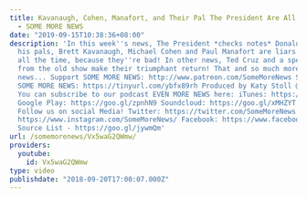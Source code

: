 ```yaml
---
title: Kavanaugh, Cohen, Manafort, and Their Pal The President Are All Just Liars
  - SOME MORE NEWS
date: "2019-09-15T10:38:36+08:00"
description: 'In this week''s news, The President *checks notes* Donald Trump and
  his pals, Brett Kavanaugh, Michael Cohen and Paul Manafort are liars and they lie
  all the time, because they''re bad! In other news, Ted Cruz and a special segment
  from the old show make their triumphant return! That and so much more news! So much
  news... Support SOME MORE NEWS: http://www.patreon.com/SomeMoreNews SUBSCRIBE to
  SOME MORE NEWS: https://tinyurl.com/ybfx89rh Produced by Katy Stoll @KatyStoll.
  You can subscribe to our podcast EVEN MORE NEWS here: iTunes: https://goo.gl/bveu8q
  Google Play: https://goo.gl/zpnhN9 Soundcloud: https://goo.gl/xMHZYT Stitcher: https://goo.gl/ZFdRhp
  Follow us on social Media! Twitter: https://twitter.com/SomeMoreNews Instagram:
  https://www.instagram.com/SomeMoreNews/ Facebook: https://www.facebook.com/SomeMoreNews/
  Source List - https://goo.gl/jywmQm'
url: /somemorenews/Vx5waG2QWmw/
providers:
  youtube:
    id: Vx5waG2QWmw
type: video
publishdate: "2018-09-20T17:00:07.000Z"
---
```

